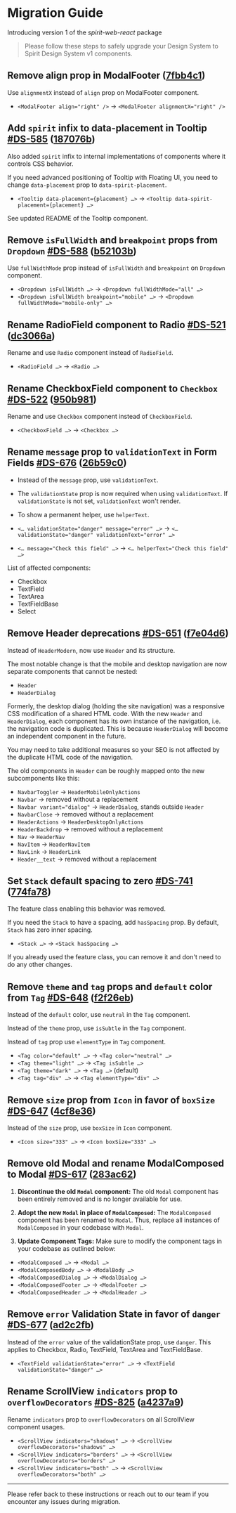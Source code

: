 <!-- @see: https://jira.almacareer.tech/browse/DS-1604 -->
<!--lint disable heading-capitalization-->

# Migration Guide

Introducing version 1 of the _spirit-web-react_ package

> Please follow these steps to safely upgrade your Design System to Spirit Design System v1 components.

## Remove align prop in ModalFooter ([7fbb4c1](https://github.com/lmc-eu/spirit-design-system/commit/7fbb4c1))

Use `alignmentX` instead of `align` prop on ModalFooter component.

- `<ModalFooter align="right" />` → `<ModalFooter alignmentX="right" />`

## Add `spirit` infix to data-placement in Tooltip [#DS-585](https://jira.lmc.cz/browse/DS-585) ([187076b](https://github.com/lmc-eu/spirit-design-system/commit/187076b))

Also added `spirit` infix to internal implementations of components where it controls CSS behavior.

If you need advanced positioning of Tooltip with Floating UI, you need to change `data-placement` prop to `data-spirit-placement`.

- `<Tooltip data-placement={placement} …>` → `<Tooltip data-spirit-placement={placement} …>`

See updated README of the Tooltip component.

## Remove `isFullWidth` and `breakpoint` props from `Dropdown` [#DS-588](https://jira.lmc.cz/browse/DS-588) ([b52103b](https://github.com/lmc-eu/spirit-design-system/commit/b52103b))

Use `fullWidthMode` prop instead of `isFullWidth` and `breakpoint` on `Dropdown` component.

- `<Dropdown isFullWidth …>` → `<Dropdown fullWidthMode="all" …>`
- `<Dropdown isFullWidth breakpoint="mobile" …>` → `<Dropdown fullWidthMode="mobile-only" …>`

## Rename RadioField component to Radio [#DS-521](https://jira.lmc.cz/browse/DS-521) ([dc3066a](https://github.com/lmc-eu/spirit-design-system/commit/dc3066a))

Rename and use `Radio` component instead of `RadioField`.

- `<RadioField …>` → `<Radio …>`

## Rename CheckboxField component to `Checkbox` [#DS-522](https://jira.lmc.cz/browse/DS-522) ([950b981](https://github.com/lmc-eu/spirit-design-system/commit/950b981))

Rename and use `Checkbox` component instead of `CheckboxField`.

- `<CheckboxField …>` → `<Checkbox …>`

## Rename `message` prop to `validationText` in Form Fields [#DS-676](https://jira.lmc.cz/browse/DS-676) ([26b59c0](https://github.com/lmc-eu/spirit-design-system/commit/26b59c0))

- Instead of the `message` prop, use `validationText`.
- The `validationState` prop is now required when using `validationText`.
  If `validationState` is not set, `validationText` won't render.
- To show a permanent helper, use `helperText`.

- `<… validationState="danger" message="error" …>` → `<… validationState="danger" validationText="error" …>`
- `<… message="Check this field" …>` → `<… helperText="Check this field" …>`

List of affected components:

- Checkbox
- TextField
- TextArea
- TextFieldBase
- Select

## Remove Header deprecations [#DS-651](https://jira.lmc.cz/browse/DS-651) ([f7e04d6](https://github.com/lmc-eu/spirit-design-system/commit/f7e04d6))

Instead of `HeaderModern`, now use `Header` and its structure.

The most notable change is that the mobile and desktop navigation are now separate components that cannot be nested:

- `Header`
- `HeaderDialog`

Formerly, the desktop dialog (holding the site navigation) was a responsive CSS modification of a shared HTML code.
With the new `Header` and `HeaderDialog`, each component has its own instance of the navigation, i.e. the navigation code is duplicated.
This is because `HeaderDialog` will become an independent component in the future.

You may need to take additional measures so your SEO is not affected by the duplicate HTML code of the navigation.

The old components in `Header` can be roughly mapped onto the new subcomponents like this:

- `NavbarToggler` → `HeaderMobileOnlyActions`
- `Navbar` → removed without a replacement
- `Navbar variant="dialog"` → `HeaderDialog`, stands outside `Header`
- `NavbarClose` → removed without a replacement
- `HeaderActions` → `HeaderDesktopOnlyActions`
- `HeaderBackdrop` → removed without a replacement
- `Nav` → `HeaderNav`
- `NavItem` → `HeaderNavItem`
- `NavLink` → `HeaderLink`
- `Header__text` → removed without a replacement

## Set `Stack` default spacing to zero [#DS-741](https://jira.lmc.cz/browse/DS-741) ([774fa78](https://github.com/lmc-eu/spirit-design-system/commit/774fa78))

The feature class enabling this behavior was removed.

If you need the `Stack` to have a spacing, add `hasSpacing` prop. By default, `Stack` has zero inner spacing.

- `<Stack …>` → `<Stack hasSpacing …>`

If you already used the feature class, you can remove it and don't need to do any other changes.

## Remove `theme` and `tag` props and `default` color from `Tag` [#DS-648](https://jira.lmc.cz/browse/DS-648) ([f2f26eb](https://github.com/lmc-eu/spirit-design-system/commit/f2f26eb))

Instead of the `default` color, use `neutral` in the `Tag` component.

Instead of the `theme` prop, use `isSubtle` in the `Tag` component.

Instead of `tag` prop use `elementType` in `Tag` component.

- `<Tag color="default" …>` → `<Tag color="neutral" …>`
- `<Tag theme="light" …>` → `<Tag isSubtle …>`
- `<Tag theme="dark" …>` → `<Tag …>` (default)
- `<Tag tag="div" …>` → `<Tag elementType="div" …>`

## Remove `size` prop from `Icon` in favor of `boxSize` [#DS-647](https://jira.lmc.cz/browse/DS-647) ([4cf8e36](https://github.com/lmc-eu/spirit-design-system/commit/4cf8e36))

Instead of the `size` prop, use `boxSize` in `Icon` component.

- `<Icon size="333" …>` → `<Icon boxSize="333" …>`

## Remove old Modal and rename ModalComposed to Modal [#DS-617](https://jira.lmc.cz/browse/DS-617) ([283ac62](https://github.com/lmc-eu/spirit-design-system/commit/283ac62))

1. **Discontinue the old `Modal` component:**
   The old `Modal` component has been entirely removed and is no longer available for use.

2. **Adopt the new `Modal` in place of `ModalComposed`:**
   The `ModalComposed` component has been renamed to `Modal`.
   Thus, replace all instances of `ModalComposed` in your codebase with `Modal`.

3. **Update Component Tags:**
   Make sure to modify the component tags in your codebase as outlined below:

- `<ModalComposed …>` → `<Modal …>`
- `<ModalComposedBody …>` → `<ModalBody …>`
- `<ModalComposedDialog …>` → `<ModalDialog …>`
- `<ModalComposedFooter …>` → `<ModalFooter …>`
- `<ModalComposedHeader …>` → `<ModalHeader …>`

## Remove `error` Validation State in favor of `danger` [#DS-677](https://jira.lmc.cz/browse/DS-677) ([ad2c2fb](https://github.com/lmc-eu/spirit-design-system/commit/ad2c2fb))

Instead of the `error` value of the validationState prop, use `danger`.
This applies to Checkbox, Radio, TextField, TextArea and TextFieldBase.

- `<TextField validationState="error" …>` → `<TextField validationState="danger" …>`

## Rename ScrollView `indicators` prop to `overflowDecorators` [#DS-825](https://jira.lmc.cz/browse/DS-825) ([a4237a9](https://github.com/lmc-eu/spirit-design-system/commit/a4237a9))

Rename `indicators` prop to `overflowDecorators` on all ScrollView component usages.

- `<ScrollView indicators="shadows" …>` → `<ScrollView overflowDecorators="shadows" …>`
- `<ScrollView indicators="borders" …>` → `<ScrollView overflowDecorators="borders" …>`
- `<ScrollView indicators="both" …>` → `<ScrollView overflowDecorators="both" …>`

---

Please refer back to these instructions or reach out to our team if you encounter any issues during migration.
